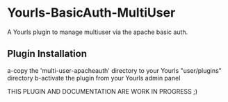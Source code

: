 Yourls-BasicAuth-MultiUser
==========================

A Yourls plugin to manage multiuser via the apache basic auth.

Plugin Installation
-------------------

a-copy the 'multi-user-apacheauth' directory to your Yourls "user/plugins" directory
b-activate the plugin from your Yourls admin panel


THIS PLUGIN AND DOCUMENTATION ARE WORK IN PROGRESS ;)
